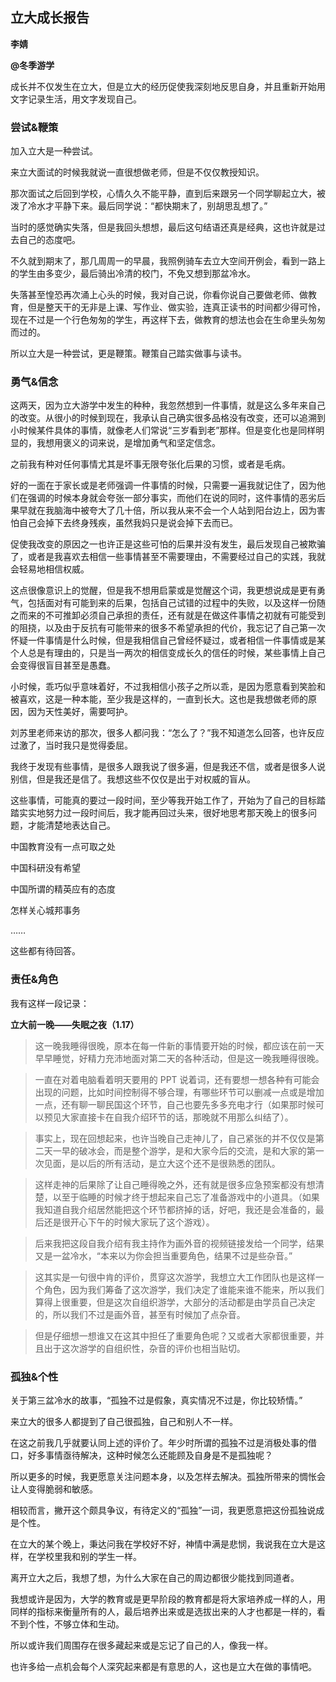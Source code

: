 ## 立大成长报告

**李婧**

**@冬季游学**

成长并不仅发生在立大，但是立大的经历促使我深刻地反思自身，并且重新开始用文字记录生活，用文字发现自己。

### 尝试&鞭策

加入立大是一种尝试。

来立大面试的时候我就说一直很想做老师，但是不仅仅教授知识。

那次面试之后回到学校，心情久久不能平静，直到后来跟另一个同学聊起立大，被泼了冷水才平静下来。最后同学说：“都快期末了，别胡思乱想了。”

当时的感觉确实失落，但是我回头想想，最后这句结语还真是经典，这也许就是过去自己的态度吧。

不久就到期末了，那几周周一的早晨，我照例骑车去立大空间开例会，看到一路上的学生由多变少，最后骑出冷清的校门，不免又想到那盆冷水。 

失落甚至惶恐再次涌上心头的时候，我对自己说，你看你说自己要做老师、做教育，但是整天干的无非是上课、写作业、做实验，连真正读书的时间都少得可怜，现在不过是一个行色匆匆的学生，再这样下去，做教育的想法也会在生命里头匆匆而过的。

所以立大是一种尝试，更是鞭策。鞭策自己踏实做事与读书。

### 勇气&信念

这两天，因为立大游学中发生的种种，我忽然想到一件事情，就是这么多年来自己的改变。从很小的时候到现在，我承认自己确实很多品格没有改变，还可以追溯到小时候某件具体的事情，就像老人们常说“三岁看到老”那样。但是变化也是同样明显的，我想用褒义的词来说，是增加勇气和坚定信念。

之前我有种对任何事情尤其是坏事无限夸张化后果的习惯，或者是毛病。

好的一面在于家长或是老师强调一件事情的时候，只需要一遍我就记住了，因为他们在强调的时候本身就会夸张一部分事实，而他们在说的同时，这件事情的恶劣后果早就在我脑海中被夸大了几十倍，所以我从来不会一个人站到阳台边上，因为害怕自己会掉下去终身残疾，虽然我妈只是说会掉下去而已。

促使我改变的原因之一也许正是这些可怕的后果并没有发生，最后发现自己被欺骗了，或者是我喜欢去相信一些事情甚至不需要理由，不需要经过自己的实践，我就会轻易地相信权威。

这点很像意识上的觉醒，但是我不想用启蒙或是觉醒这个词，我更想说成是更有勇气，包括面对有可能到来的后果，包括自己试错的过程中的失败，以及这样一份随之而来的不可推卸必须自己承担的责任，还有就是在做这件事情之初就有可能受到的阻挠，以及由于反抗有可能带来的很多不希望承担的代价，我忘记了自己第一次怀疑一件事情是什么时候，但是我相信自己曾经怀疑过，或者相信一件事情或是某个人总是有理由的，只是当一两次的相信变成长久的信任的时候，某些事情上自己会变得很盲目甚至是愚蠢。

小时候，乖巧似乎意味着好，不过我相信小孩子之所以乖，是因为愿意看到笑脸和被喜欢，这是一种本能，至少我是这样的，一直到长大。这也是我想做老师的原因，因为天性美好，需要呵护。

刘苏里老师来访的那次，很多人都问我：“怎么了？”我不知道怎么回答，也许反应过激了，当时我只是觉得委屈。

我终于发现有些事情，是很多人跟我说了很多遍，但是我还不信，或者是很多人说别信，但是我还是信了。我想这些不仅仅是出于对权威的盲从。 

这些事情，可能真的要过一段时间，至少等我开始工作了，开始为了自己的目标踏踏实实地努力过一段时间后，我才能再回过头来，很好地思考那天晚上的很多问题，才能清楚地表达自己。

中国教育没有一点可取之处

中国科研没有希望

中国所谓的精英应有的态度

怎样关心城邦事务

……

这些都有待回答。

### 责任&角色

我有这样一段记录：

**立大前一晚——失眠之夜（1.17）**

> 这一晚我睡得很晚，原本在每一件新的事情要开始的时候，都应该在前一天早早睡觉，好精力充沛地面对第二天的各种活动，但是这一晚我睡得很晚。

> 一直在对着电脑看着明天要用的 PPT 说着词，还有要想一想各种有可能会出现的问题，比如时间控制得不够合理，有哪些环节可以删减一点或是增加一点，还有聊一聊民国这个环节，自己也要先多多充电才行（如果那时候可以预见大家直接卡在自我介绍环节的话，那晚就不用那么纠结了）。

> 事实上，现在回想起来，也许当晚自己走神儿了，自己紧张的并不仅仅是第二天一早的破冰会，而是整个游学，是和大家今后的交流，是和大家的第一次见面，是以后的所有活动，是立大这个还不是很熟悉的团队。

> 这样走神的后果除了让自己睡得晚之外，还有就是很多应急预案都没有想清楚，以至于临睡的时候才终于想起来自己忘了准备游戏中的小道具。（如果我知道自我介绍居然能把这个环节都挤掉的话，好吧，我还是会准备的，最后还是很开心下午的时候大家玩了这个游戏）。

> 后来我把这段自我介绍有我主持作为画外音的视频链接发给一个同学，结果又是一盆冷水，“本来以为你会担当重要角色，结果不过是些杂音。”

> 这其实是一句很中肯的评价，贯穿这次游学，我想立大工作团队也是这样一个角色，因为我们筹备了这次游学，我们决定了谁能来谁不能来，所以我们算得上很重要，但是这次自组织游学，大部分的活动都是由学员自己决定的，所以我们不过是画外音，甚至有时候加了点杂音。

> 但是仔细想一想谁又在这其中担任了重要角色呢？又或者大家都很重要，并且出于这次游学的自组织性，杂音的评价也相当贴切。
	
### 孤独&个性

关于第三盆冷水的故事，“孤独不过是假象，真实情况不过是，你比较矫情。”

来立大的很多人都提到了自己很孤独，自己和别人不一样。

在这之前我几乎就要认同上述的评价了。年少时所谓的孤独不过是消极处事的借口，好多事情亟待解决，这种时候怎么还能顾及自身是不是孤独呢？

所以更多的时候，我更愿意关注问题本身，以及怎样去解决。孤独所带来的惆怅会让人变得脆弱和敏感。

相较而言，撇开这个颇具争议，有待定义的“孤独”一词，我更愿意把这份孤独说成是个性。

在立大的某个晚上，秉达问我在学校好不好，神情中满是悲悯，我说我在立大是这样，在学校里我和别的学生一样。

离开立大之后，我想了想，为什么大家在自己的周边都很少能找到同道者。

我想或许是因为，大学的教育或是更早阶段的教育都是将大家培养成一样的人，用同样的指标来衡量所有的人，最后培养出来或是选拔出来的人才也都是一样的，看不到个性，不够立体和生动。

所以或许我们周围存在很多藏起来或是忘记了自己的人，像我一样。

也许多给一点机会每个人深究起来都是有意思的人，这也是立大在做的事情吧。
